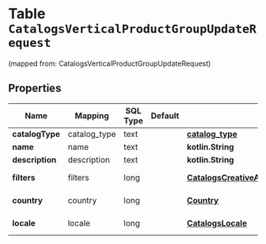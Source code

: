 
# Table `CatalogsVerticalProductGroupUpdateRequest`
(mapped from: CatalogsVerticalProductGroupUpdateRequest)

## Properties
Name | Mapping | SQL Type | Default | Type | Description | Notes
---- | ------- | -------- | ------- | ---- | ----------- | -----
**catalogType** | catalog_type | text |  | [**catalog_type**](#CatalogType) |  |  [optional]
**name** | name | text |  | **kotlin.String** |  |  [optional]
**description** | description | text |  | **kotlin.String** |  |  [optional]
**filters** | filters | long |  | [**CatalogsCreativeAssetsProductGroupFilters**](CatalogsCreativeAssetsProductGroupFilters.md) |  |  [optional] [foreignkey]
**country** | country | long |  | [**Country**](Country.md) |  |  [optional] [foreignkey]
**locale** | locale | long |  | [**CatalogsLocale**](CatalogsLocale.md) |  |  [optional] [foreignkey]








